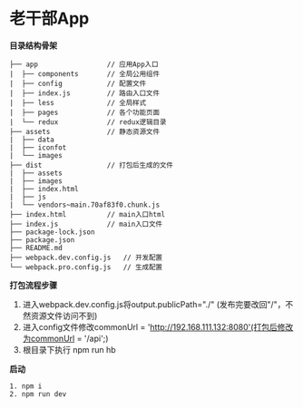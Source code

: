 # 老干部App

****目录结构骨架****
```
├── app                 // 应用App入口
|  ├── components       // 全局公用组件
|  ├── config           // 配置文件
|  ├── index.js         // 路由入口文件
|  ├── less             // 全局样式
|  ├── pages            // 各个功能页面
|  └── redux            // redux逻辑目录
├── assets              // 静态资源文件
|  ├── data         
|  ├── iconfot
|  └── images
├── dist                // 打包后生成的文件 
|  ├── assets
|  ├── images
|  ├── index.html
|  ├── js
|  └── vendors~main.70af83f0.chunk.js
├── index.html          // main入口html
├── index.js            // main入口文件
├── package-lock.json
├── package.json
├── README.md
├── webpack.dev.config.js   // 开发配置
└── webpack.pro.config.js   // 生成配置
```
****打包流程步骤****
1. 进入webpack.dev.config.js将output.publicPath="./" (发布完要改回"/"，不然资源文件访问不到)
2. 进入config文件修改commonUrl = 'http://192.168.111.132:8080'(打包后修改为commonUrl = '/api';)
3. 根目录下执行 npm run hb

****启动****
```
1. npm i
2. npm run dev
```
